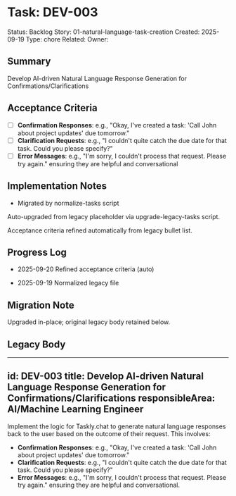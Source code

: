 # Task: DEV-003
Status: Backlog
Story: 01-natural-language-task-creation
Created: 2025-09-19
Type: chore
Related:
Owner:

## Summary
Develop AI-driven Natural Language Response Generation for Confirmations/Clarifications

## Acceptance Criteria

- [ ] **Confirmation Responses**: e.g., "Okay, I've created a task: 'Call John about project updates' due tomorrow."
- [ ] **Clarification Requests**: e.g., "I couldn't quite catch the due date for that task. Could you please specify?"
- [ ] **Error Messages**: e.g., "I'm sorry, I couldn't process that request. Please try again." ensuring they are helpful and conversational

## Implementation Notes
- Migrated by normalize-tasks script

Auto-upgraded from legacy placeholder via upgrade-legacy-tasks script.


Acceptance criteria refined automatically from legacy bullet list.
## Progress Log
- 2025-09-20 Refined acceptance criteria (auto)

- 2025-09-19 Normalized legacy file
## Migration Note
Upgraded in-place; original legacy body retained below.

## Legacy Body
---
id: DEV-003
title: Develop AI-driven Natural Language Response Generation for Confirmations/Clarifications
responsibleArea: AI/Machine Learning Engineer
---
Implement the logic for Taskly.chat to generate natural language responses back to the user based on the outcome of their request. This involves:
*   **Confirmation Responses**: e.g., "Okay, I've created a task: 'Call John about project updates' due tomorrow."
*   **Clarification Requests**: e.g., "I couldn't quite catch the due date for that task. Could you please specify?"
*   **Error Messages**: e.g., "I'm sorry, I couldn't process that request. Please try again." ensuring they are helpful and conversational.